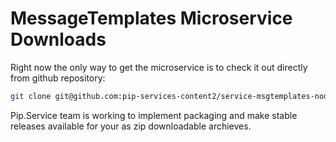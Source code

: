 # MessageTemplates Microservice Downloads

Right now the only way to get the microservice is to check it out directly from github repository:

```bash
git clone git@github.com:pip-services-content2/service-msgtemplates-node.git
```

Pip.Service team is working to implement packaging and make stable releases available for your 
as zip downloadable archieves.